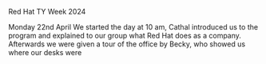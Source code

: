 Red Hat TY Week 2024

Monday 22nd April
We started the day at 10 am, Cathal introduced us to the program and explained to our group what Red Hat does as a company. Afterwards we were given a tour of the office by Becky, who showed us where our desks were